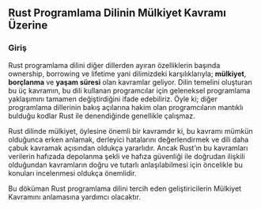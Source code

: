 ## Rust Programlama Dilinin Mülkiyet Kavramı Üzerine

### Giriş

Rust programlama dilini diğer dillerden ayıran özelliklerin başında ownership, borrowing ve lifetime
yani dilimizdeki karşılıklarıyla; **mülkiyet**​, **borçlanma​** ve **yaşam süresi**​ olan kavramlar geliyor.
Dilin temelini oluşturan bu üç kavramın, bu dili kullanan programcılar için geleneksel programlama
yaklaşımını tamamen değiştirdiğini ifade edebiliriz. Öyle ki; diğer programlama dillerinin bakış
açılarına hakim olan programcıların mantıklı bulduğu kodlar Rust ile denendiğinde genellikle
çalışmaz.

Rust dilinde mülkiyet, öylesine önemli bir kavramdır ki, bu kavramı mümkün olduğunca erken
anlamak, derleyici hatalarını değerlendirmek ve dili daha çabuk kavramak açısından oldukça
yararlıdır. Ancak Rust’ın bu kavramları verilerin hafızada depolanma şekli ve hafıza güvenliği ile
doğrudan ilişkili olduğundan kavramların doğru ve tutarlı anlaşılabilmesi için öncelikle bu konuları
incelenmesi oldukça önemlidir.

Bu döküman Rust programlama dilini tercih eden geliştiricilerin Mülkiyet Kavramını anlamasına yardımcı olacaktır.   
